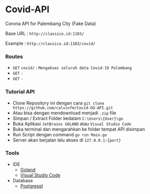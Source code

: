 # Covid-API
Corona API for Palembang City (Fake Data)

Base URL    : `http://classico.id:1103/`

Example     : `http://classico.id:1103/covid/`

### Routes
  * `GET` `covid/` : `Mengakses seluruh data Covid-19 Palembang`
  * `GET` `-`
  * `GET` `-`

### Tutorial API
  * Clone Repository ini dengan cara `git clone https://github.com/calvinfm/Covid-GO-API.git`
  * Atau bisa dengan mendownload menjadi `.zip` file
  * Simpan / Extract Folder kedalam `C:\Users\{User}\go`
  * Buka Aplikasi `JetBrains GOLAND` atau `Visual Studio Code` 
  * Buka terminal dan mengarahkan ke folder tempat API disimpan
  * Run Script dengan command `go run Main.go`
  * Server akan berjalan lalu akses di `127.0.0.1:{port}`


### Tools
  * IDE
    * [Goland](https://www.jetbrains.com/go/)
    * [Visual Studio Code](https://code.visualstudio.com/download)
  * Database
    * [Postgresql](https://www.postgresql.org/download/)

